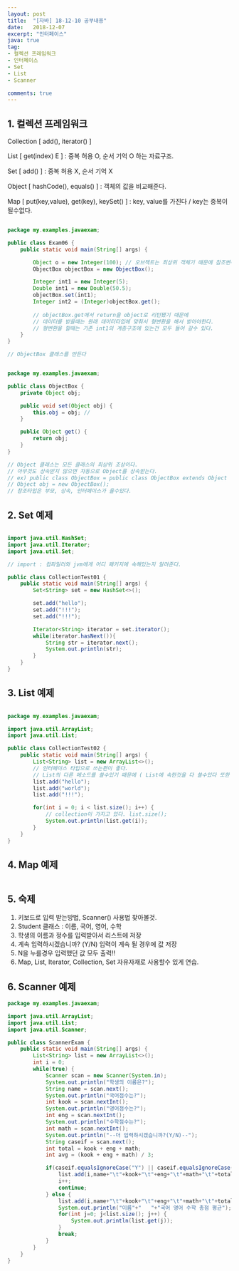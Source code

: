 ```yaml
---
layout: post
title:  "[자바] 18-12-10 공부내용"
date:   2018-12-07
excerpt: "인터페이스"
java: true
tag:
- 컬렉션 프레임워크
- 인터페이스
- Set
- List
- Scanner

comments: true
---
```


## 1. 컬렉션 프레임워크

Collection [ add(), iterator() ]
    
List [ get(index) E ] : 중복 허용 O, 순서 기억 O 하는 자료구조.
    
Set [ add() ] : 중복 허용 X, 순서 기억 X

Object [ hashCode(), equals() ] : 객체의 값을 비교해준다.

Map [ put(key,value), get(key), keySet() ] : key, value를 가진다 / key는 중복이 될수없다.

```java

package my.examples.javaexam;

public class Exam06 {
    public static void main(String[] args) {

        Object o = new Integer(100); // 오브젝트는 최상위 객체기 때문에 참조변수가 가진걸 쓸수있다.
        ObjectBox objectBox = new ObjectBox();

        Integer int1 = new Integer(5);
        Double int1 = new Double(50.5);
        objectBox.set(int1);
        Integer int2 = (Integer)objectBox.get();
        
        // objectBox.get에서 return을 object로 리턴됐기 때문에
        // 데이터를 받을때는 원래 데이터타입에 맞춰서 형변환을 해서 받아야한다.
        // 형변환을 할때는 기존 int1의 계층구조에 있는건 모두 들어 갈수 있다.
    }
}

// ObjectBox 클래스를 만든다

```

```java

package my.examples.javaexam;

public class ObjectBox {
    private Object obj;

    public void set(Object obj) {
        this.obj = obj; //
    }

    public Object get() {
        return obj;
    }
}

// Object 클래스는 모든 클래스의 최상위 조상이다.
// 아무것도 상속받지 않으면 자동으로 Object를 상속받는다.
// ex) public class ObjectBox = public class ObjectBox extends Object
// Object obj = new ObjectBox();
// 참조타입은 부모, 상속, 인터페이스가 올수있다.

```

## 2. Set 예제

```java

import java.util.HashSet;
import java.util.Iterator;
import java.util.Set;

// import : 컴파일러와 jvm에게 어디 패키지에 속해있는지 알려준다.

public class CollectionTest01 {
    public static void main(String[] args) {
        Set<String> set = new HashSet<>();

        set.add("hello");
        set.add("!!!");
        set.add("!!!");

        Iterator<String> iterator = set.iterator();
        while(iterator.hasNext()){
            String str = iterator.next();
            System.out.println(str);
        }
    }
}

```

## 3. List 예제

```java

package my.examples.javaexam;

import java.util.ArrayList;
import java.util.List;

public class CollectionTest02 {
    public static void main(String[] args) {
        List<String> list = new ArrayList<>();
        // 인터페이스 타입으로 쓰는편이 좋다.
        // List의 다른 메소드를 쓸수있기 때문에 ( List에 속한것을 다 쓸수있다 또한 List의 상위 메소드도 사용가능. )
        list.add("hello");
        list.add("world");
        list.add("!!!");

        for(int i = 0; i < list.size(); i++) {
            // collection이 가지고 있다. list.size();
            System.out.println(list.get(i));
        }
    }
}


```

## 4. Map 예제

```java

```


## 5. 숙제

1) 키보드로 입력 받는방법, Scanner() 사용법 찾아볼것.
2) Student 클래스 : 이름, 국어, 영어, 수학
3) 학생의 이름과 정수를 입력받아서 리스트에 저장
4) 계속 입력하시겠습니까? (Y/N) 입력이 계속 될 경우에 값 저장
5) N을 누를경우 입력했던 값 모두 출력!!
6) Map, List, Iterator, Collection, Set 자유자재로 사용할수 있게 연습.

## 6. Scanner 예제

```java
package my.examples.javaexam;

import java.util.ArrayList;
import java.util.List;
import java.util.Scanner;

public class ScannerExam {
    public static void main(String[] args) {
        List<String> list = new ArrayList<>();
        int i = 0;
        while(true) {
            Scanner scan = new Scanner(System.in);
            System.out.println("학생의 이름은?");
            String name = scan.next();
            System.out.println("국어점수는?");
            int kook = scan.nextInt();
            System.out.println("영어점수는?");
            int eng = scan.nextInt();
            System.out.println("수학점수는?");
            int math = scan.nextInt();
            System.out.println("--더 입력하시겠습니까?(Y/N)--");
            String caseif = scan.next();
            int total = kook + eng + math;
            int avg = (kook + eng + math) / 3;

            if(caseif.equalsIgnoreCase("Y") || caseif.equalsIgnoreCase("y")) {
                list.add(i,name+"\t"+kook+"\t"+eng+"\t"+math+"\t"+total+"\t"+avg);
                i++;
                continue;
            } else {
                list.add(i,name+"\t"+kook+"\t"+eng+"\t"+math+"\t"+total+"\t"+avg);
                System.out.println("이름"+"   "+"국어 영어 수학 총점 평균");
                for(int j=0; j<list.size(); j++) {
                    System.out.println(list.get(j));
                }
                break;
            }
        }
    }
}

```


